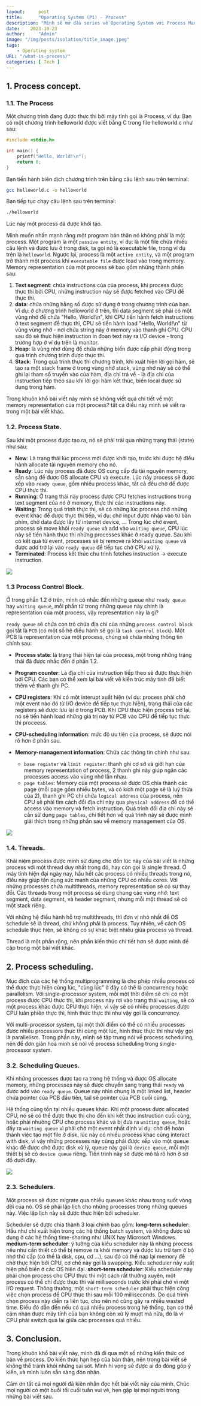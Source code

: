 ```yaml
---
layout:     post
title:      "Operating System (P1) - Process"
description: "Mình sẽ mở đầu series về Operating System với Process Management - một trong những phần quan trọng nhất trong nguyên lý hệ điều hành."
date:    2023-10-23
author:     "Admin"
image: "/img/posts/isolation/title_image.jpeg"
tags:
    - Operating system
URL: "/what-is-process/"
categories: [ Tech ]
---
```


## 1. Process concept.
### 1.1. The Process
Một chương trình đang được thực thi bởi máy tính gọi là Process, ví dụ:
Bạn có một chương trình helloworld được viết bằng C trong file helloworld.c như sau:
```C
#include <stdio.h>

int main() {
    printf("Hello, World!\n");
    return 0;
}
```
Bạn tiến hành biên dịch chương trình trên bằng câu lệnh sau trên terminal:
```bash
gcc helloworld.c -o helloworld
```
Bạn tiếp tục chạy câu lệnh sau trên terminal:
```bash
./helloworld
```
Lúc này một process đã được khởi tạo.

Mình muốn nhấn mạnh rằng một program bản thân nó không phải là một process. Một program là một `passive entity`, ví dụ: là một file chứa nhiều câu lệnh và được lưu ở trong disk, ta gọi nó là executable file, trong ví dụ trên là `helloworld`. Ngược lại, process là một `active entity`, và một program trở thành một process khi `executable file` được load vào trong memory. Memory representation của một process sẽ bao gồm những thành phần sau:
1. **Text segment**: chứa instructions của của process, khi process được thực thi bởi CPU, những instruction này sẽ được fetched vào CPU để thực thi.
2. **data**: chứa những hằng số được sử dụng ở trong chương trình của bạn. Ví dụ: ở chương trình helloworld ở trên, thì data segment sẽ phải có một vùng nhớ để chứa "Hello, World!\n", khi CPU tiến hành fetch instructions ở text segment để thực thi, CPU sẽ tiến hành load "Hello, World!\n" từ vùng vùng nhớ - nơi chứa string này ở memory vào thanh ghi CPU. CPU sau đó sẽ thực hiện instruction in đoạn text này ra I/O device - trong trường hợp ở ví dụ trên là monitor.
3. **Heap**: là vùng nhớ dùng để chứa những biến được cấp phát động trong quá trình chương trình được thực thi.
4. **Stack**: Trong quá trình thực thi chương trình, khi xuât hiện lời gọi hàm, sẽ tạo ra một stack frame ở trong vùng nhớ stack, vùng nhớ này sẽ có thể ghi lại tham số truyền vào của hàm, địa chỉ trả về - là địa chỉ của instruction tiếp theo sau khi lời gọi hàm kết thúc, biến local được sử dụng trong hàm.

Trong khuôn khổ bài viết này mình sẽ không viết quá chi tiết về một memory representation của một process? tất cả điều này mình sẽ viết ra trong một bài viết khác.

### 1.2. Process State.
Sau khi một process được tạo ra, nó sẽ phải trải qua những trạng thái (state) như sau:
- **New**: Là trạng thái lúc process mới được khởi tạo, trước khi được hệ điều hành allocate tài nguyên memory cho nó.
- **Ready**: Lúc này process đã được OS cung cấp đủ tài nguyên memory, sẵn sàng để được OS allocate CPU và execute. Lúc này process sẽ được xếp vào `ready queue`, gồm nhiều process khác, tất cả đều chờ để được CPU thực thi.
- **Running**: Ở trạng thái này process được CPU fetches instructions trong text segment của nó ở memory, thực thi các instructions này.
- **Waiting**: Trong quá trình thực thi, sẽ có những lúc process chờ những event khác để được thực thi tiếp, ví dụ: chờ input được nhập vào từ bàn phím, chờ data được lấy từ internet device, ... Trong lúc chờ event, process sẽ move khỏi `ready queue` và add vào `waiting queue`, CPU lúc này sẽ tiến hành thực thi những processes khác ở ready queue. Sau khi có kết quả từ event, processes sẽ bị remove ra khỏi `waiting queue` và được add trở lại vào `ready queue` để tiếp tục chờ CPU xử lý.
- **Terminated**: Process kết thúc chu trình fetches instruction -> execute instruction.

![](/img/what-is-process/states.png)

### 1.3 Process Control Block.
Ở trong phần 1.2 ở trên, mình có nhắc đến những queue như `ready queue` hay `waiting queue`, mỗi phần tử trong những queue này chính là representation của một process, vậy representation này là gì?

`ready queue` sẽ chứa con trỏ chứa địa chỉ của những `process control block` gọi tắt là `PCB` (có một số hệ điều hành sẽ gọi là `task control block`). Một PCB là representation của một process, chúng sẽ chứa những thông tin chính sau:

- **Process state**: là trạng thái hiện tại của process, một trong những trạng thái đã được nhắc đến ở phần 1.2.

- **Program counter**: Là địa chỉ của instruction tiếp theo sẽ được thực hiện bởi CPU. Các bạn có thể xem lại bài viết về kiến trúc máy tính để biết thêm về thanh ghi PC.

- **CPU registers**: Khi có một interupt xuất hiện (ví dụ: process phải chờ một event nào đó từ I/O device để tiếp tục thực hiện), trạng thái của các registers sẽ được lưu lại ở trong PCB. Khi CPU thực hiện process trở lại, nó sẽ tiến hành load những giá trị này từ PCB vào CPU để tiếp tục thực thi proceess.

- **CPU-scheduling information**: mức độ ưu tiên của process, sẽ được nói rõ hơn ở phần sau.

- **Memory-management information**: Chứa các thông tin chính như sau:
    - `base register` và `limit register`: thanh ghi cơ sở và giới hạn của memory representation of process, 2 thanh ghi này giúp ngăn các processes access vào vùng nhớ lẫn nhau.
    - `page tables`: Memory của một process sẽ được OS chia thành các page (mỗi page gồm nhiều bytes, và có kích một page sẽ là luỹ thừa của 2), thanh ghi PC chỉ chứa `logical address` của process, nên CPU sẽ phải tìm cách đổi địa chỉ này qua `physical address` để có thể access vào memory và fetch instruction. Quá trình đổi địa chỉ này sẽ cần sử dụng `page tables`, chi tiết hơn về quá trình này sẽ được mình giải thích trong những phần sau về memory management của OS.

![](/img/what-is-process/PCB.png)

### 1.4. Threads.
Khái niệm process được mình sử dụng cho đến lúc này của bài viết là những process với một thread duy nhất trong đó, hay còn gọi là single thread. Ở máy tính hiện đại ngày nay, hầu hết các process có nhiều threads trong nó, điều này giúp tận dụng sức mạnh của những CPU có nhiều cores. Với những processes chứa multithreads, memory representation sẽ có sự thay đổi. Các threads trong một process sẽ dùng chung các vùng nhớ: text segment, data segment, và header segment, nhưng mỗi một thread sẽ có một stack riêng. 

Với những hệ điều hành hỗ trợ multithreads, thì đơn vị nhỏ nhất để OS schedule sẽ là thread, chứ không phải là process. Tuy nhiên, về cách OS schedule thực hiện, sẽ không có sự khác biệt nhiều giữa process và thread.

Thread là một phần rộng, nên phần kiến thức chi tiết hơn sẽ được mình đề cập trong một bài viết khác.

## 2. Process scheduling.
Mục đích của các hệ thống multiprogramming là cho phép nhiều process có thể được thực hiện cùng lúc, "cùng lúc" ở đây có thể là concurrency hoặc parallelism. Với single-processor system, mỗi một thời điểm sẽ chỉ có một process được CPU thực thi, khi process này rơi vào trạng thái `waiting`, sẽ có một process khác được CPU thực hiện, vì vậy sẽ có nhiều processes được CPU luân phiên thực thi, hình thức thực thi như vậy gọi là concurrency.

Với multi-processor system, tại một thời điểm có thể có nhiều processes được nhiều processors thực thi cùng một lúc, hình thức thực thi như vậy gọi là parallelism. Trong phần này, mình sẽ tập trung nói về process scheduling, nên để đơn giản hoá mình sẽ nói về process scheduling trong single-processor system.

### 3.2. Scheduling Queues.
Khi những processes được tạo ra trong hệ thống và được OS allocate memory, những processes này sẽ được chuyển sang trạng thái `ready` và được add vào `ready queue`. Queue này nhìn chung là một linked list, header chứa pointer của PCB đầu tiên, tail sẽ pointer của PCB cuối cùng. 

Hệ thống cũng tồn tại nhiều queues khác. Khi một process được allocated CPU, nó sẽ có thể được thực thi cho đến khi kết thúc instruction cuối cùng, hoặc phải nhường CPU cho process khác và bị đưa ra `waiting queue`, hoặc đẩy ra `waiting queue` vì phải chờ một event nhất định ví dụ: chờ để hoàn thành việc tạo một file ở disk, lúc này có nhiều process khác cũng interact with disk, vì vậy những processes này cũng phải được xếp vào một queue khác để được chờ được disk xử lý, queue này gọi là `device queue`, mỗi một thiết bị sẽ có `device queue` riêng. Tiến trình này sẽ được mô tả rõ hơn ở sơ đồ dưới đây.

![](/img/what-is-process/queue-scheduling.png)

### 2.3. Schedulers.
Một process sẽ được migrate qua nhiều queues khác nhau trong suốt vòng đời của nó. OS sẽ phải lập lịch cho những processes trong những queues này. Việc lập lịch này sẽ được thực hiện bởi scheduler.

Scheduler sẽ được chia thành 3 loại chính bao gồm: 
**long-term scheduler**: Hầu như chỉ xuất hiện trong các hệ thống batch system, và không được sử dụng ở các hệ thống time-sharing như UNIX hay Microsoft Windows.
**medium-term scheduler**: ý tưởng của kiểu scheduler này là những process nếu như cần thiết có thể bị remove ra khỏi memory và được lưu trữ tạm ở bộ nhớ thứ cấp (có thể là disk, cpu, cd ...), sau đó có thể nạp lại memory để chờ thực hiện bởi CPU, cơ chế này gọi là swapping. Kiểu scheduler này xuất hiện phổ biến ở các OS hiện đại.
**short-term scheduler**: Kiểu scheduler này phải chọn process cho CPU thực thi một cách rất thường xuyên, một process có thể chỉ được thực thi vài milliseconds trước khi phải chờ vì một I/O request. Thông thường, một `short-term scheduler` phải thực hiện công việc chọn process để CPU thực thi sau mỗi 100 milliseconds. Do quá trình chọn process này diễn ra liên tục, cho nên nó cũng gây ra nhiều wasted time. Điều đó dẫn đến nếu có quá nhiều process trong hệ thống, bạn có thể cảm nhận được máy tính của bạn không còn xử lý mượt mà nữa, đó là vì CPU phải switch qua lại giữa các processes quá nhiều.


## 3. Conclusion.
Trong khuôn khổ bài viết này, mình đã đi qua một số những kiến thức cơ bản về process. Do kiến thức hạn hẹp của bản thân, nên trong bài viết sẽ không thể tránh khỏi những sai sót. Mình hi vọng sẽ được ai đó đóng góp ý kiến, và mình luôn sẵn sàng đón nhận.

Cảm ơn tất cả mọi người đã kiên nhẫn đọc hết bài viết này của mình. Chúc mọi người có một buổi tối cuối tuần vui vẻ, hẹn gặp lại mọi người trong những bài viết sau.